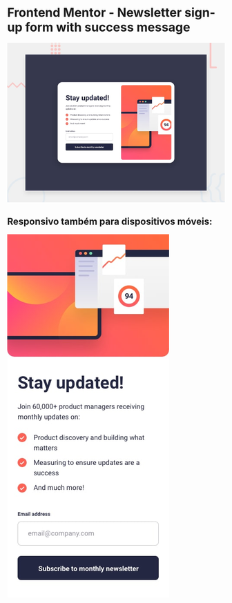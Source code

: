 # Frontend Mentor - Newsletter sign-up form with success message

![Design preview for the Newsletter sign-up form with success message coding challenge](./design/desktop-preview.jpg)

## Responsivo também para dispositivos móveis:

![alt text](design/mobile-design.jpg)
